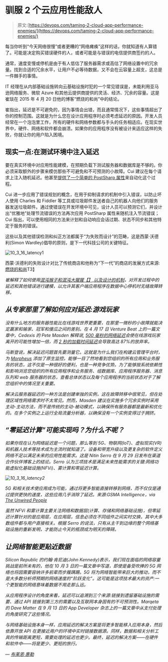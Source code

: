 # 驯服 2 个云应用性能敌人

> 原文:[https://devops.com/taming-2-cloud-app-performance-enemies/](https://devops.com/taming-2-cloud-app-performance-enemies/)

每当你听到“今天网络很慢”或者更糟的“网络瘫痪”这样的话，你就知道有人算错了。可能是决定购买错误硬件的人，或者可能是与错误的电信提供商签约的人。

通常，速度变慢或停机是由于有人低估了服务器需求或高估了网络设置中的冗余量。找到合适的冗余水平，让用户不必等待数据，又不会在云容量上超支，这总是一件棘手的事情。

IT 经理在从内部基础设施转向云基础设施时犯的一个常见错误是，未能利用亚马逊网络服务、微软 Azure 和其他云提供商提供的灵活、经济、冗余的容量。这是崔琰在 2015 年 4 月 20 日他的博客“燃烧的和尚”中的结论。

崔指出，延迟是不可避免的，因为事情会出错，而且通常情况下，这些事情超出了你的控制范围。这就是为什么您在设计应用程序时必须考虑延迟的原因。开发人员经常在一个泡泡里工作，所有的硬件和网络参数都与手头的任务相适应。在现实世界中，硬件、网络和软件都会崩溃。如果你的应用程序没有被设计来适应这样的失败，你就让你的用户陷入困境。

## 现实一点:在测试环境中注入延迟

要在真实环境中对应用性能建模，在预期负载下测试服务器和数据库是不够的。你必须采取额外的步骤来模仿那些不可避免和不可预测的小故障。Cui 建议在每个请求上注入随机延迟。他甚至[提供了一个简单的 PostSharp 属性](https://gist.github.com/theburningmonk/384acf8bd55f3bdcbdfb#file-injectlatencyattribute-cs)来自动化这个过程。

Cui 进一步应用了错误规划的概念，在用于抑制请求的机制中引入错误，以防止坏人使用 Charles 和 Fiddler 等工具或垃圾邮件发送者自己的机器人向他们的服务器发送垃圾邮件。通过使错误在开发环境中可见，设计人员可以预测它们，并设计出“优雅地”处理节流错误的方法再次应用 PostSharp 属性来随机注入节流错误；Cui 指出，可以使用相同的方法来计划和自动响应会话过期、状态不同步和其他特定于服务的错误。

这些以及其他错误检测和纠正方法都属于“为失败而设计”的范畴，这是西蒙·沃德利(Simon Wardley)倡导的原则，是下一代科技公司的关键特征。

![10_3_16_latency1](../Images/b1a866a04f9d12b1879abca54584cb2b.png)

西蒙·沃德利的失败设计对比了传统商店和他称为“下一代”的商店的发展方式来源:[燃烧的和尚](http://theburningmonk.com/2015/04/design-for-latency-issues/)T3】

*崔解释了如何使用[混沌猴子和混沌大猩猩【】,以及设计的](http://techblog.netflix.com/2011/07/netflix-simian-army.html)[机制](http://theburningmonk.com/2015/03/qcon-london-2015takeaways-from-scaling-ubers-realtime-market-platform/)，对开发过程中的延迟和其他错误进行建模，以允许其客户端应用程序在数据中心停机时无缝故障转移。*

## *从专家那里了解如何应对延迟:游戏玩家*

*没有什么地方的服务器性能比在线游戏世界更重要，在那里一微秒的小故障就能决定赢家和输家、冠军和傻瓜之间的差别。在 4 月 17 日 Venture Beat 上的一篇文章中，Cedexis 的 Pete Masden 解释说, [500 毫秒的网络延迟](http://www.cedexis.com/blog/guest-blog-toto-were-not-in-gamestop-anymore-digital-distribution-and-the-new-oz-for-video-games/)会使在线游戏玩家离开的可能性增加一倍，而 [2 秒的加载时间延迟](https://blog.radware.com/applicationdelivery/applicationaccelerationoptimization/2013/05/case-study-page-load-time-conversions/)会导致高达 87%的放弃率。*

*马斯登说，解决延迟问题首先要测量它。这就是为什么我们在构建云管理平台时，为 [Morpheus](http://morpheusdata.com) 添加了原生监控。能够一目了然地看到您组织的所有应用和业务服务的状态，这不仅是一种很好的便利，也是一种竞争优势。为了能够按系统依赖性和影响浏览您组织的所有应用程序和业务服务、组数据库、应用程序服务器、消息队列和 web 服务器的状态，查看总体状态以及每个应用程序的当前状态对于了解您组织中的情况至关重要。*

*解决云服务器延迟的一种方法是创建单独的实例，这在故障转移中很常见，但在处理区域性网络需求时不太常见。然而，Masden 建议在实施多个冗余实例时采用主动-主动方法，而不是传统的主动-被动模式，以确保所有服务器都是最新和优化的。在多个实例之上运行全局流量分析器，以确保没有一个实例变得过于拥挤。*

## *“零延迟计算”可能实现吗？为什么不呢？*

*如果你现在认为网络延迟是一个问题，那么等到 5G、物联网(IoT)、虚拟现实(VR)和机器人技术等技术成为主流时就知道了。设备和带宽升级以及更复杂的软件定义网络不足以满足未来的应用性能需求。这是 Nitin Serro 在 9 月 29 日发布在渠道合作伙伴博客上的结论。Serro 认为三项技术是满足未来性能需求的关键:网络功能虚拟化基础设施(NFVi)、雾计算和零延迟计算。*

*![10_3_16_latency2](../Images/ac1dfb71d9ae515c52753ca6545c4b5e.png)*

*5G 和相关技术使应用成为可能，通过将更多智能直接转移到网络，而不仅仅是通过提供更快的速度，这些应用几乎消除了延迟。来源:GSMA Intelligence，via [The Unwired People](http://theunwiredpeople.com/2015/05/18/all-eyes-on-latency/)*

*虽然 NFVi 和雾计算主要关注网络和数据层(计算、存储和网络基础设施)，但零延迟计算针对的是应用层，在应用层，信息必须在不同组件之间实时交换，其中大多数组件都与用户直接相关。根据 Serro 的说法，只有从主干到边缘的整个网络基础设施的重新发明，才能防止今天的瓶颈成为明天的障碍。*

## *让网络智能更贴近数据*

*Silicon Republic 的约翰·肯尼迪(John Kennedy)表示，我们现在面临的网络容量挑战是前所未有的，他在 10 月 3 日的一篇文章中写道，即使是备受吹捧的 5G 网络也将因需要容纳许多前辈而步履蹒跚。5G 将为网络智能带来巨大的推动，而不是大多数分析师预期的网络速度的“阶跃变化”。这可能是这项技术最大的资产:一个更智能的网络意味着数据不用走那么远。*

*从应用程序设计的角度来看，延迟可以追溯到三个来源:链接到遗留基础设施的需要、通过 API 链接到第三方的需要以及互联网本身固有的不可预测性。Marqeta 的 Dave Matter 在 9 月 13 日的 App Developer 杂志上的一篇文章中从支付处理的角度研究了这些情况。*

*与网络基础设施本身一样，应用延迟的解决方案是将更多智能移入应用本身，然后依靠开放 API 在更接近用户的环境中实时链接数据源。同样，数据和相关分析工具的传输距离更短，需要处理的延迟也更少。最终，延迟的解决方案——在硬件和软件中——将是更少、更短的旅行。*

*— [布莱恩·惠勒](https://devops.com/author/bwheeler/)*